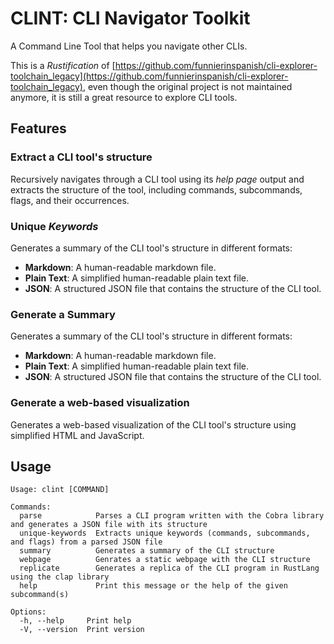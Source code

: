 
# CLINT: CLI Navigator Toolkit

A Command Line Tool that helps you navigate other CLIs.

This is a _Rustification_ of [https://github.com/funnierinspanish/cli-explorer-toolchain_legacy](https://github.com/funnierinspanish/cli-explorer-toolchain_legacy), even though the original project is not maintained anymore, it is still a great resource to explore CLI tools.

## Features

### Extract a CLI tool's structure

Recursively navigates through a CLI tool using its _help page_ output and extracts the structure of the tool, including commands, subcommands, flags, and their occurrences.

### Unique _Keywords_

Generates a summary of the CLI tool's structure in different formats:

- **Markdown**: A human-readable markdown file.
- **Plain Text**: A simplified human-readable plain text file.
- **JSON**: A structured JSON file that contains the structure of the CLI tool.

### Generate a Summary

Generates a summary of the CLI tool's structure in different formats:

- **Markdown**: A human-readable markdown file.
- **Plain Text**: A simplified human-readable plain text file.
- **JSON**: A structured JSON file that contains the structure of the CLI tool.

### Generate a web-based visualization

Generates a web-based visualization of the CLI tool's structure using simplified HTML and JavaScript.

## Usage

```plain
Usage: clint [COMMAND]

Commands:
  parse            Parses a CLI program written with the Cobra library and generates a JSON file with its structure
  unique-keywords  Extracts unique keywords (commands, subcommands, and flags) from a parsed JSON file
  summary          Generates a summary of the CLI structure
  webpage          Genrates a static webpage with the CLI structure
  replicate        Generates a replica of the CLI program in RustLang using the clap library
  help             Print this message or the help of the given subcommand(s)

Options:
  -h, --help     Print help
  -V, --version  Print version
```